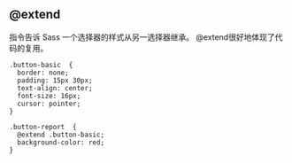 ## @extend 
指令告诉 Sass 一个选择器的样式从另一选择器继承。
@extend很好地体现了代码的复用。
````
.button-basic  {
  border: none;
  padding: 15px 30px;
  text-align: center;
  font-size: 16px;
  cursor: pointer;
}

.button-report  {
  @extend .button-basic;
  background-color: red;
}
````
